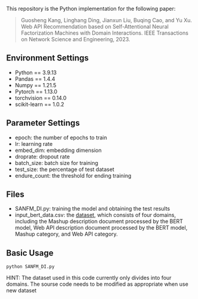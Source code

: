This repository is the Python implementation for the following paper:
> Guosheng Kang, Linghang Ding, Jianxun Liu, Buqing Cao, and Yu Xu. Web API Recommendation based on Self-Attentional Neural Factorization Machines with Domain Interactions. IEEE Transactions on Network Science and Engineering, 2023.

## Environment Settings

* Python == 3.9.13
* Pandas == 1.4.4
* Numpy == 1.21.5
* Pytorch == 1.13.0
* torchvision == 0.14.0
* scikit-learn == 1.0.2


## Parameter Settings

- epoch: the number of epochs to train
- lr: learning rate
- embed_dim: embedding dimension
- droprate: dropout rate
- batch_size: batch size for training
- test_size: the percentage of test dataset
- endure_count: the threshold for ending training

## Files
- SANFM_DI.py: training the model and obtaining the test results
- input_bert_data.csv: the [dataset](https://pan.baidu.com/s/1WC11FVhe6sxQYzihOiykYA?pwd=kang), which consists of four domains, including the Mashup description document processed by the BERT model, Web API description document processed by the BERT model, Mashup category, and Web API category.


## Basic Usage

~~~
python SANFM_DI.py 
~~~

HINT: The dataset used in this code currently only divides into four domains. The sourse code needs to be modified as appropriate when use new dataset

